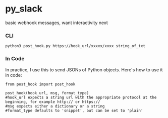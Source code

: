 # py_slack
basic webhook messages, want interactivity next

### CLI

    python3 post_hook.py https://hook_url/xxxxx/xxxx string_of_txt
  
  
### In Code
  
In practice, I use this to send JSONs of Python objects. Here's how to use it in code:
  
    from post_hook import post_hook
  
    post_hook(hook_url, msg, format_type)
    #hook_url expects a string url with the appropriate protocol at the beginning, for example http:// or https://
    #msg expects either a dictionary or a string
    #format_type defaults to 'snippet', but can be set to 'plain'
